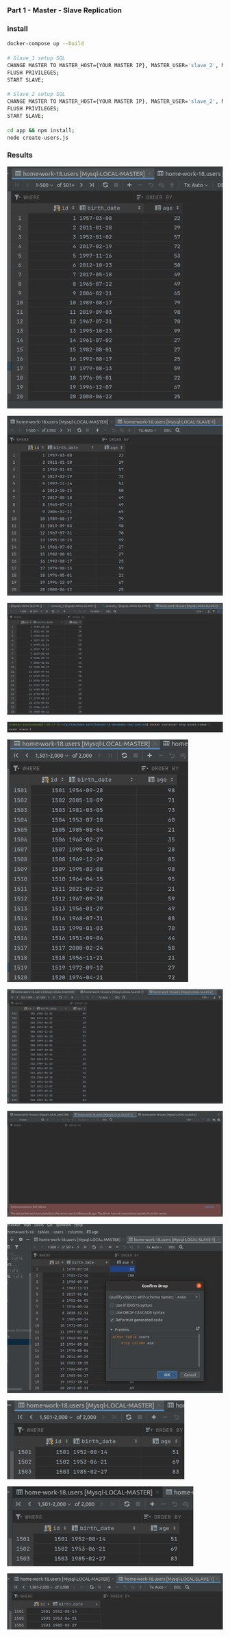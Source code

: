 ### Part 1 - Master - Slave Replication

### install
```bash
docker-compose up --build

# Slave_1 setup SQL
CHANGE MASTER TO MASTER_HOST={YOUR MASTER IP}, MASTER_USER='slave_2', MASTER_PASSWORD='password', MASTER_LOG_FILE = 'mysql-bin.000003', MASTER_LOG_POS = 157;
FLUSH PRIVILEGES;
START SLAVE;

# Slave_2 setup SQL
CHANGE MASTER TO MASTER_HOST={YOUR MASTER IP}, MASTER_USER='slave_2', MASTER_PASSWORD='password', MASTER_LOG_FILE = 'mysql-bin.000003', MASTER_LOG_POS = 157;
FLUSH PRIVILEGES;
START SLAVE;

cd app && npm install;
node create-users.js
```

### Results


<p><img src="results/1.png"></p>
<p><img src="results/2.png"></p>
<p><img src="results/3.png"></p>
<p><img src="results/4.png"></p>
<p><img src="results/5.png"></p>
<p><img src="results/6.png"></p>
<p><img src="results/7.png"></p>
<p><img src="results/8.png"></p>
<p><img src="results/9.png"></p>
<p><img src="results/10.png"></p>
<p><img src="results/11.png"></p>
